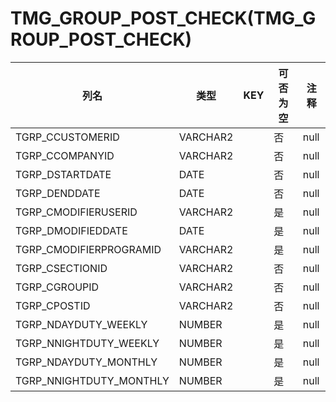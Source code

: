 # TMG_GROUP_POST_CHECK(TMG_GROUP_POST_CHECK)
| 列名   | 类型   | KEY  | 可否为空 | 注释   |
| ---- | ---- | ---- | ---- | ---- |
|TGRP_CCUSTOMERID|VARCHAR2||否|null|
|TGRP_CCOMPANYID|VARCHAR2||否|null|
|TGRP_DSTARTDATE|DATE||否|null|
|TGRP_DENDDATE|DATE||否|null|
|TGRP_CMODIFIERUSERID|VARCHAR2||是|null|
|TGRP_DMODIFIEDDATE|DATE||是|null|
|TGRP_CMODIFIERPROGRAMID|VARCHAR2||是|null|
|TGRP_CSECTIONID|VARCHAR2||否|null|
|TGRP_CGROUPID|VARCHAR2||否|null|
|TGRP_CPOSTID|VARCHAR2||否|null|
|TGRP_NDAYDUTY_WEEKLY|NUMBER||是|null|
|TGRP_NNIGHTDUTY_WEEKLY|NUMBER||是|null|
|TGRP_NDAYDUTY_MONTHLY|NUMBER||是|null|
|TGRP_NNIGHTDUTY_MONTHLY|NUMBER||是|null|
